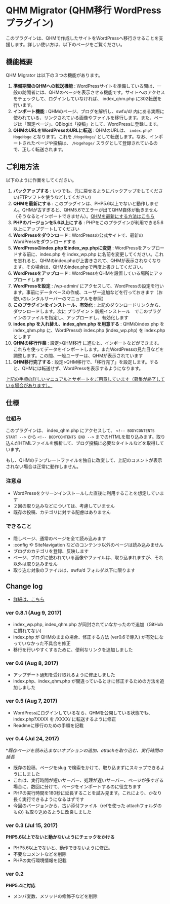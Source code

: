# QHM Migrator (QHM移行 WordPressプラグイン)

このプラグインは、QHMで作成したサイトをWordPressへ移行させることを支援します。詳しい使い方は、以下のページをご覧ください。


## 機能概要

QHM Migrator は以下の３つの機能があります。

1. **準備期間のQHMへの転送機能** : WordPressサイトを準備している間は、一般の訪問者には、QHMのページを表示させる機能です。サイトへのアクセスをチェックして、ログインしていなければ、 index_qhm.php に302転送を行います。
2. **インポート機能** : QHMのページ、ブログを解析し、swfu/d/ 内にある実際に使われている、リンクされている画像やファイルを移行します。また、ページは「固定ページ」、QBlogは「投稿」として、WordPressに登録します。
3. **QHMのURLをWordPressのURLに転送** : QHMのURLは、 `index.php?HogeHoge` となります。これを `/HogeHoge/` として転送します。なお、インポートされたページや投稿は、 `/Hogehoge/` スラグとして登録されているので、正しく転送されます。


## ご利用方法

以下のように作業をしてください。

1. **バックアップする** : いつでも、元に戻せるようにバックアップをしてください(FTPソフトを使うなどしてください)
2. **QHMを最新にする** : このプラグインは、PHP5.6以上でないと動作しません。QHMが古すぎると、QHM5.6でエラーが出てQHM自体が動きません（そうなるとインポートできません）。[QHMを最新にする方法はこちら](https://qhm2wp.toiee.jp/manual/self/qhm-v4-to-v5/)
3. **PHPのバージョンを5.6以上にする** : PHPをこのプラグインが利用できる5.6以上にアップデートしてください
4. **WordPressをダウンロード** : WordPressの公式サイトで、最新のWordPressをダウンロードする
5. **WordPressのindex.phpをindex_wp.phpに変更** : WordPressをアップロードする前に、index.php を index_wp.php に名前を変更してください。これを忘れると、QHMのindex.phpが上書きされて、QHMが表示されなくなります。その場合は、QHMのindex.phpで再度上書きしてください。
6. **WordPressをアップロード** : WordPressをQHMを設置している場所にアップロードします
7. **WordPressを設定** : /wp-admin/ にアクセスして、WordPressの設定を行います。事前にデータベースの作成、ユーザー追加などを行っておきます（お使いのレンタルサーバーのマニュアルを参照）
8. **このプラグインをインストール、有効化** : 上記のダウンロードリンクから、ダウンロードします。次に プラグイン > 新規インストール　でこのプラグインのファイルを指定し、アップロードし、有効化します
9. **index.php を入れ替え、index_qhm.php を用意する** : QHMのindex.php を index_qhm.php に、WordPressの index.php (index_wp.php) を index.php とします
10. **QHMの移行作業** : 設定>QHM移行 に進むと、インポートなどができます。これらを使ってデータをインポートします。またWordPressの見た目などを調整します。この間、一般ユーザーは、QHMが表示されています
11. **QHM移行完了する** : 設定>QHM移行で、「移行完了」を設定します。すると、QHMには転送せず、WordPressを表示するようになります。


[上記の手順の詳しいマニュアルとサポートをご用意しています（募集が終了している場合があります）。](https://qhm2wp.toiee.jp/manual/self/)



## 仕様

### 仕組み

このプラグインは、 index_qhm.php にアクセスして、 `<!-- BODYCONTENTS START -->` から `<!-- BODYCONTENTS END -->` までのHTMLを取り込みます。取り込んだHTMLファイルを解析して、ブログ投稿に必要なタイトルなどを取得しています。
	
もし、QHMのテンプレートファイルを独自に改変して、上記のコメントが表示されない場合は正常に動作しません。

### 注意点

- WordPressをクリーンインストールした直後に利用することを想定しています
- ２回の取り込みなどについては、考慮していません
- 既存の投稿、カテゴリに対する配慮はありません

### できること

- 隠しページ、通常のページを全て読み込みます
- :config や SiteNavigation などのコンテンツ以外のページは読み込みません
- ブログのカテゴリを登録、反映します
- ページ、ブログに使われている画像やファイルは、取り込まれますが、それ以外は取り込みません
- 取り込む対象のファイルは、swfu/d フォルダ以下に限ります


## Change log

- [詳細は、こちら](https://github.com/toiee-lab/wordpress-to-qhm-migrator/commits/master)

### ver 0.8.1 (Aug 9, 2017)
- index_wp.php, index_qhm.php が同封されていなかったので追加（GitHubに慣れてない)
- index.php が QHMのままの場合、修正する方法 (ver0.6で導入) が有効になっていなかった不具合を修正
- 移行を行いやすくするために、便利なリンクを追加しました

### ver 0.6 (Aug 8, 2017)
- アップデート通知を受け取れるように修正しました
- index.php、index_qhm.php が間違っているときに修正するための方法を追加しました

### ver 0.5 (Aug 7, 2017)

- WordPressにログインしているなら、QHMを公開している状態でも、index.php?XXXX を /XXXX/ に転送するように修正
- Readmeに移行のための手順を記載


### ver 0.4 (Jul 24, 2017)

**既存ページを読み込まないオプションの追加、attachを取り込む、実行時間の延長*

- 既存の投稿、ページをslug で検索をかけて、取り込まずにスキップできるようにしました
- これは、実行時間が短いサーバー、処理が遅いサーバー、ページが多すぎる場合に、数回に分けて、ページをインポートするのに役立ちます
- PHPの実行時間を180秒に延長することを試み見ます。これにより、かなり長く実行できるようになるはずです
- 今回のバージョンから、古い添付ファイル（refを使った attachフォルダのもの) も取り込めるように改良しました

### ver 0.3 (Jul 15, 2017)

**PHP5.6以上でないと動かないようにチェックをかける**

- PHP5.6以上でないと、動作できないように修正。
- 不要なコメントなどを削除
- PHPの実行環境情報を記載

### ver 0.2

**PHP5.4に対応**

- メンバ変数、メソッドの修飾子などを削除




